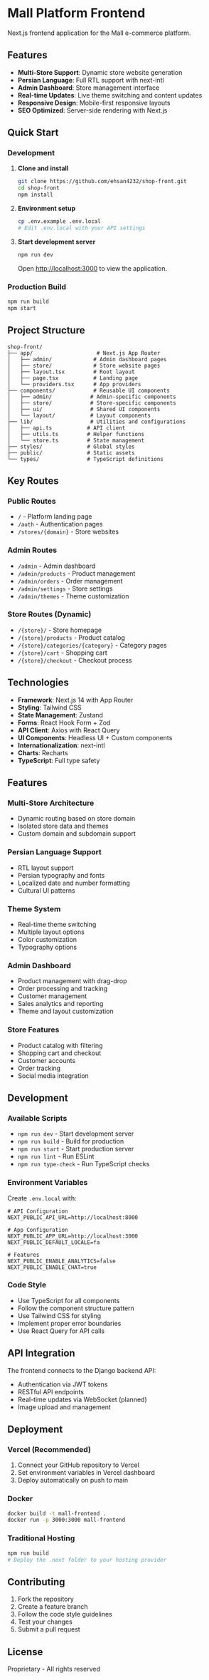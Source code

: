 # Mall Platform Frontend

Next.js frontend application for the Mall e-commerce platform.

## Features

- **Multi-Store Support**: Dynamic store website generation
- **Persian Language**: Full RTL support with next-intl
- **Admin Dashboard**: Store management interface
- **Real-time Updates**: Live theme switching and content updates
- **Responsive Design**: Mobile-first responsive layouts
- **SEO Optimized**: Server-side rendering with Next.js

## Quick Start

### Development

1. **Clone and install**
   ```bash
   git clone https://github.com/ehsan4232/shop-front.git
   cd shop-front
   npm install
   ```

2. **Environment setup**
   ```bash
   cp .env.example .env.local
   # Edit .env.local with your API settings
   ```

3. **Start development server**
   ```bash
   npm run dev
   ```

   Open [http://localhost:3000](http://localhost:3000) to view the application.

### Production Build

```bash
npm run build
npm start
```

## Project Structure

```
shop-front/
├── app/                    # Next.js App Router
│   ├── admin/             # Admin dashboard pages
│   ├── store/             # Store website pages
│   ├── layout.tsx         # Root layout
│   ├── page.tsx           # Landing page
│   └── providers.tsx      # App providers
├── components/            # Reusable UI components
│   ├── admin/            # Admin-specific components
│   ├── store/            # Store-specific components
│   ├── ui/               # Shared UI components
│   └── layout/           # Layout components
├── lib/                  # Utilities and configurations
│   ├── api.ts           # API client
│   ├── utils.ts         # Helper functions
│   └── store.ts         # State management
├── styles/              # Global styles
├── public/              # Static assets
└── types/               # TypeScript definitions
```

## Key Routes

### Public Routes
- `/` - Platform landing page
- `/auth` - Authentication pages
- `/stores/{domain}` - Store websites

### Admin Routes
- `/admin` - Admin dashboard
- `/admin/products` - Product management
- `/admin/orders` - Order management
- `/admin/settings` - Store settings
- `/admin/themes` - Theme customization

### Store Routes (Dynamic)
- `/{store}/` - Store homepage
- `/{store}/products` - Product catalog
- `/{store}/categories/{category}` - Category pages
- `/{store}/cart` - Shopping cart
- `/{store}/checkout` - Checkout process

## Technologies

- **Framework**: Next.js 14 with App Router
- **Styling**: Tailwind CSS
- **State Management**: Zustand
- **Forms**: React Hook Form + Zod
- **API Client**: Axios with React Query
- **UI Components**: Headless UI + Custom components
- **Internationalization**: next-intl
- **Charts**: Recharts
- **TypeScript**: Full type safety

## Features

### Multi-Store Architecture
- Dynamic routing based on store domain
- Isolated store data and themes
- Custom domain and subdomain support

### Persian Language Support
- RTL layout support
- Persian typography and fonts
- Localized date and number formatting
- Cultural UI patterns

### Theme System
- Real-time theme switching
- Multiple layout options
- Color customization
- Typography options

### Admin Dashboard
- Product management with drag-drop
- Order processing and tracking
- Customer management
- Sales analytics and reporting
- Theme and layout customization

### Store Features
- Product catalog with filtering
- Shopping cart and checkout
- Customer accounts
- Order tracking
- Social media integration

## Development

### Available Scripts

- `npm run dev` - Start development server
- `npm run build` - Build for production
- `npm run start` - Start production server
- `npm run lint` - Run ESLint
- `npm run type-check` - Run TypeScript checks

### Environment Variables

Create `.env.local` with:

```env
# API Configuration
NEXT_PUBLIC_API_URL=http://localhost:8000

# App Configuration
NEXT_PUBLIC_APP_URL=http://localhost:3000
NEXT_PUBLIC_DEFAULT_LOCALE=fa

# Features
NEXT_PUBLIC_ENABLE_ANALYTICS=false
NEXT_PUBLIC_ENABLE_CHAT=true
```

### Code Style

- Use TypeScript for all components
- Follow the component structure pattern
- Use Tailwind CSS for styling
- Implement proper error boundaries
- Use React Query for API calls

## API Integration

The frontend connects to the Django backend API:

- Authentication via JWT tokens
- RESTful API endpoints
- Real-time updates via WebSocket (planned)
- Image upload and management

## Deployment

### Vercel (Recommended)

1. Connect your GitHub repository to Vercel
2. Set environment variables in Vercel dashboard
3. Deploy automatically on push to main

### Docker

```bash
docker build -t mall-frontend .
docker run -p 3000:3000 mall-frontend
```

### Traditional Hosting

```bash
npm run build
# Deploy the .next folder to your hosting provider
```

## Contributing

1. Fork the repository
2. Create a feature branch
3. Follow the code style guidelines
4. Test your changes
5. Submit a pull request

## License

Proprietary - All rights reserved